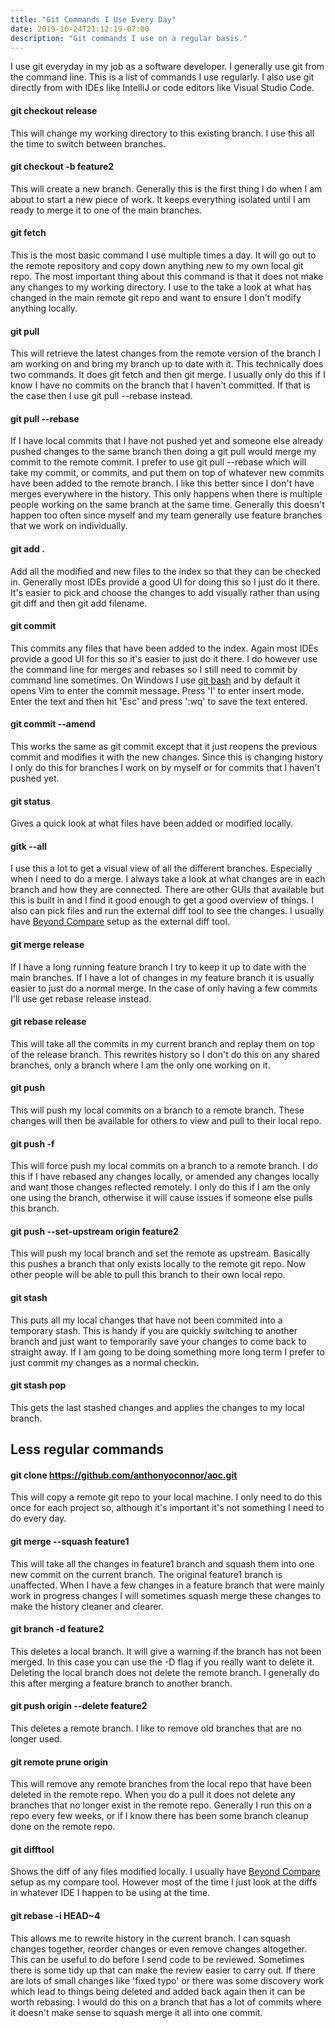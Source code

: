 ```yaml
---
title: "Git Commands I Use Every Day"
date: 2019-10-24T21:12:19-07:00
description: "Git commands I use on a regular basis."
---
```


I use git everyday in my job as a software developer. I generally use git from the command line. This is a list of commands I use regularly. I also use git directly from with IDEs like IntelliJ or code editors like Visual Studio Code.

<!--more-->

#### git checkout release
This will change my working directory to this existing branch. I use this all the time to switch between branches.

#### git checkout -b feature2
This will create a new branch. Generally this is the first thing I do when I am about to start a new piece of work. It keeps everything isolated until I am ready to merge it to one of the main branches.

#### git fetch
This is the most basic command I use multiple times a day. It will go out to the remote repository and copy down anything new to my own local git repo. The most important thing about this command is that it does not make any changes to my working directory. I use to the take a look at what has changed in the main remote git repo and want to ensure I don't modify anything locally. 

#### git pull
This will retrieve the latest changes from the remote version of the branch I am working on and bring my branch up to date with it. This technically does two commands. It does git fetch and then git merge. I usually only do this if I know I have no commits on the branch that I haven't committed. If that is the case then I use git pull --rebase instead.

#### git pull --rebase
If I have local commits that I have not pushed yet and someone else already pushed changes to the same branch then doing a git pull would merge my commit to the remote commit. I prefer to use git pull --rebase  which will take my commit, or commits, and put them on top of whatever new commits have been added to the remote branch. I like this better since I don't have merges everywhere in the history. This only happens when there is multiple people working on the same branch at the same time. Generally this doesn't happen too often since myself and my team generally use feature branches that we work on individually. 

#### git add .
Add all the modified and new files to the index so that they can be checked in. Generally most IDEs provide a good UI for doing this so I just do it there. It's easier to pick and choose the changes to add visually rather than using git diff and then git add filename.

#### git commit
This commits any files that have been added to the index. Again most IDEs provide a good UI for this so it's easier to just do it there. I do however use the command line for merges and rebases so I still need to commit by command line sometimes. On Windows I use 
<a href="https://git-scm.com" target="_blank">git bash</a> and by default it opens Vim to enter the commit message. Press 'I' to enter insert mode. Enter the text and then hit 'Esc' and press ':wq' to save the text entered.

#### git commit --amend
This works the same as git commit except that it just reopens the previous commit and modifies it with the new changes. Since this is changing history I only do this for branches I work on by myself or for commits that I haven't pushed yet.

#### git status
Gives a quick look at what files have been added or modified locally.

#### gitk --all
I use this a lot to get a visual view of all the different branches. Especially when I need to do a merge. I always take a look at what changes are in each branch and how they are connected. There are other GUIs that available but this is built in and I find it good enough to get a good overview of things. I also can pick files and run the external diff tool to see the changes. I usually have <a href="https://www.scootersoftware.com/" target="_blank">Beyond Compare</a> setup as the external diff tool.

#### git merge release
If I have a long running feature branch I try to keep it up to date with the main branches. If I have a lot of changes in my feature branch it is usually easier to just do a normal merge. In the case of only having a few commits I'll use get rebase release instead.


#### git rebase release
This will take all the commits in my current branch and replay them on top of the release branch. This rewrites history so I don't do this on any shared branches, only a branch where I am the only one working on it.

#### git push
This will push my local commits on a branch to a remote branch. These changes will then be available for others to view and pull to their local repo.

#### git push -f
This will force push my local commits on a branch to a remote branch. I do this if I have rebased any changes locally, or amended any changes locally and want those changes reflected remotely. I only do this if I am the only one using the branch, otherwise it will cause issues if someone else pulls this branch.

#### git push --set-upstream origin feature2
This will push my local branch and set the remote as upstream. Basically this pushes a branch that only exists locally to the remote git repo. Now other people will be able to pull this branch to their own local repo.

#### git stash
This puts all my local changes that have not been commited into a temporary stash. This is handy if you are quickly switching to another branch and just want to temporarily save your changes to come back to straight away. If I am going to be doing something more long term I prefer to just commit my changes as a normal checkin.

#### git stash pop
This gets the last stashed changes and applies the changes to my local branch. 

## Less regular commands

#### git clone https://github.com/anthonyoconnor/aoc.git
This will copy a remote git repo to your local machine. I only need to do this once for each project so, although it's important it's not something I need to do every day.

#### git merge --squash feature1
This will take all the changes in feature1 branch and squash them into one new commit on the current branch. The original feature1 branch is unaffected. When I have a few changes in a feature branch that were mainly work in progress changes I will sometimes squash merge these changes to make the history cleaner and clearer.

#### git branch -d feature2
This deletes a local branch. It will give a warning if the branch has not been merged. In this case you can use the -D flag if you really want to delete it. Deleting the local branch does not delete the remote branch. I generally do this after merging a feature branch to another branch. 

#### git push origin --delete feature2
This deletes a remote branch. I like to remove old branches that are no longer used.

#### git remote prune origin
This will remove any remote branches from the local repo that have been deleted in the remote repo. When you do a pull it does not delete any branches that no longer exist in the remote repo. Generally I run this on a repo every few weeks, or if I know there has been some branch cleanup done on the remote repo.

#### git difftool
Shows the diff of any files modified locally. I usually have <a href="https://www.scootersoftware.com/" target="_blank">Beyond Compare</a> setup as my compare tool. However most of the time I just look at the diffs in whatever IDE I happen to be using at the time.

#### git rebase -i HEAD~4
This allows me to rewrite history in the current branch. I can squash changes together, reorder changes or even remove changes altogether. This can be useful to do before I send code to be reviewed. Sometimes there is some tidy up that can make the review easier to carry out. If there are lots of small changes like 'fixed typo' or there was some discovery work which lead to things being deleted and added back again then it can be worth rebasing. I would do this on a branch that has a lot of commits where it doesn't make sense to squash merge it all into one commit.